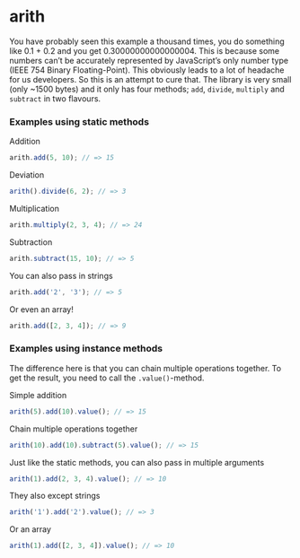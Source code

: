 # arith

You have probably seen this example a thousand times, you do something like 0.1 + 0.2 and you get 0.30000000000000004. 
This is because some numbers can’t be accurately represented by JavaScript’s only number type 
(IEEE 754 Binary Floating-Point). This obviously leads to a lot of headache for us developers. So this is an attempt to 
cure that. The library is very small (only ~1500 bytes) and it only has four methods; `add`, `divide`, `multiply` and 
`subtract` in two flavours.


### Examples using static methods

Addition
```js
arith.add(5, 10); // => 15 
```

Deviation
```js
arith().divide(6, 2); // => 3 
```

Multiplication
```js
arith.multiply(2, 3, 4); // => 24 
```

Subtraction
```js
arith.subtract(15, 10); // => 5
```

You can also pass in strings
```js
arith.add('2', '3'); // => 5
```

Or even an array!
```js
arith.add([2, 3, 4]); // => 9
```


### Examples using instance methods

The difference here is that you can chain multiple operations together. To get the result, you need to call the 
`.value()`-method. 

Simple addition
```js
arith(5).add(10).value(); // => 15
```

Chain multiple operations together
```js
arith(10).add(10).subtract(5).value(); // => 15 
```

Just like the static methods, you can also pass in multiple arguments
```js
arith(1).add(2, 3, 4).value(); // => 10 
```

They also except strings
```js
arith('1').add('2').value(); // => 3 
```

Or an array
```js
arith(1).add([2, 3, 4]).value(); // => 10
```
 
